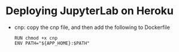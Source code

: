 # Deploying JupyterLab on Heroku

* cnp: copy the cnp file, and then add the following to Dockerfile
  ```
  RUN chmod +x cnp
  ENV PATH="${APP_HOME}:$PATH"
  ```
